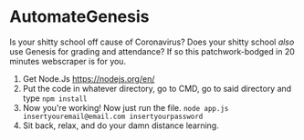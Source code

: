 # AutomateGenesis
Is your shitty school off cause of Coronavirus? Does your shitty school *also* use Genesis for grading and attendance? If so this patchwork-bodged in 20 minutes webscraper is for you.

1. Get Node.Js https://nodejs.org/en/ 
2. Put the code in whatever directory, go to CMD, go to said directory and type 
```npm install```
3. Now you're working! Now just run the file.
```node app.js insertyouremail@email.com insertyourpassword```
4. Sit back, relax, and do your damn distance learning.
